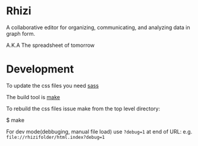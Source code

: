 Rhizi
=====

A collaborative editor for organizing, communicating, and analyzing data in graph form.

A.K.A The spreadsheet of tomorrow

Development
===========

To update the css files you need [sass](http://sass-lang.com/)

The build tool is [make](https://www.gnu.org/software/make/)

To rebuild the css files issue make from the top level directory:

 $ make
 
 For dev mode(debbuging, manual file load) use `?debug=1` at end of URL: e.g. `file://rhizifolder/html.index?debug=1`


